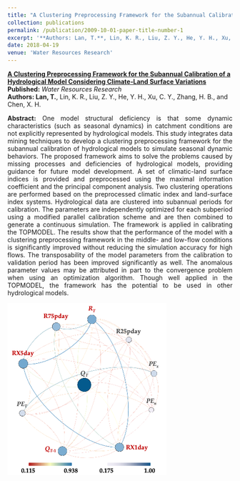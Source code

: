 ```yaml
---
title: "A Clustering Preprocessing Framework for the Subannual Calibration of a Hydrological Model Considering Climate‐Land Surface Variations"
collection: publications
permalink: /publication/2009-10-01-paper-title-number-1
excerpt: '**Authors: Lan, T.**, Lin, K. R., Liu, Z. Y., He, Y. H., Xu, C. Y., Zhang, H. B., and Chen, X. H.'
date: 2018-04-19
venue: 'Water Resources Research'
---
```


**[A Clustering Preprocessing Framework for the Subannual Calibration of a Hydrological Model Considering Climate‐Land Surface Variations](https://doi.org/10.1029/2018wr023160)**<br>
**Published:** *Water Resources Research*<br>
**Authors: Lan, T.**, Lin, K. R., Liu, Z. Y., He, Y. H., Xu, C. Y., Zhang, H. B., and Chen, X. H.<br>
 <p style="text-align:justify; text-justify:inter-ideograph;">
<b>Abstract:</b> One model structural deficiency is that some dynamic characteristics (such as seasonal dynamics) in catchment conditions are not explicitly represented by hydrological models. This study integrates data mining techniques to develop a clustering preprocessing framework for the subannual calibration of hydrological models to simulate seasonal dynamic behaviors. The proposed framework aims to solve the problems caused by missing processes and deficiencies of hydrological models, providing guidance for future model development. A set of climatic-land surface indices is provided and preprocessed using the maximal information coefficient and the principal component analysis. Two clustering operations are performed based on the preprocessed climatic index and land-surface index systems. Hydrological data are clustered into subannual periods for calibration. The parameters are independently optimized for each subperiod using a modified parallel calibration scheme and are then combined to generate a continuous simulation. The framework is applied in calibrating the TOPMODEL. The results show that the performance of the model with a clustering preprocessing framework in the middle- and low-flow conditions is significantly improved without reducing the simulation accuracy for high flows. The transposability of the model parameters from the calibration to validation period has been improved significantly as well. The anomalous parameter values may be attributed in part to the convergence problem when using an optimization algorithm. Though well applied in the TOPMODEL, the framework has the potential to be used in other hydrological models.<br>
</p>
<img src='/images/paper1.png'>

